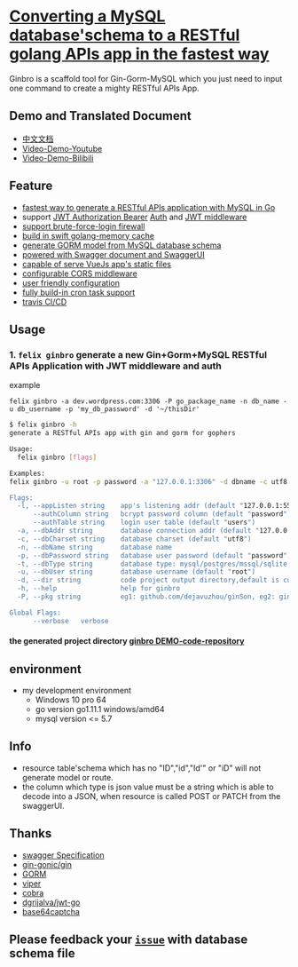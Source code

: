 # [Converting a MySQL database'schema to a RESTful golang APIs app in the fastest way](https://github.com/dejavuzhou/felix/ginbro)


Ginbro is a scaffold tool for Gin-Gorm-MySQL which you just need to input one command to create a mighty RESTful APIs App.

## Demo and Translated Document
- [中文文档](readme_zh.md)            
- [Video-Demo-Youtube](https://www.youtube.com/watch?v=TvWQhNKfmCo&feature=youtu.be)
- [Video-Demo-Bilibili](https://www.bilibili.com/video/av36804258/)

## Feature
- [fastest way to generate a RESTful APIs application with MySQL in Go](/boilerplate)
- support [JWT Authorization Bearer](_boilerplate/handlers/middleware_jwt.go) [Auth](_boilerplate/handlers/handler_auth.go) and [JWT middleware](_boilerplate/models/jwt.go)
- [support brute-force-login firewall](_boilerplate/models/model_users.go)
- [build in swift golang-memory cache](https://github.com/dejavuzhou/ginbro/blob/master/boilerplate/models/db_memory.go)
- [generate GORM model from MySQL database schema](_boilerplate/models)
- [powered with Swagger document and SwaggerUI](_boilerplate/static/swagger)
- [capable of serve VueJs app's static files](_boilerplate/static)
- [configurable CORS middleware](_boilerplate/handlers/gin_helper.go)
- [user friendly configuration](tpl/config.toml)
- [fully build-in cron task support](_boilerplate/tasks)
- [travis CI/CD](https://travis-ci.org/dejavuzhou/felix)
    


## Usage

### 1. `felix ginbro` generate a new Gin+Gorm+MySQL RESTful APIs Application with JWT middleware and auth
example 

`felix ginbro -a dev.wordpress.com:3306 -P go_package_name -n db_name -u db_username -p 'my_db_password' -d '~/thisDir' `

```bash
$ felix ginbro -h
generate a RESTful APIs app with gin and gorm for gophers

Usage:
  felix ginbro [flags]

Examples:
felix ginbro -u root -p password -a "127.0.0.1:3306" -d dbname -c utf8 --authTable=users --authColumn=pw_column -P=APP_PACKAGE_NAME" -d '~/thisDir' 

Flags:
  -l, --appListen string    app's listening addr (default "127.0.0.1:5555")
      --authColumn string   bcrypt password column (default "password")
      --authTable string    login user table (default "users")
  -a, --dbAddr string       database connection addr (default "127.0.0.1:3306")
  -c, --dbCharset string    database charset (default "utf8")
  -n, --dbName string       database name
  -p, --dbPassword string   database user password (default "password")
  -t, --dbType string       database type: mysql/postgres/mssql/sqlite (default"mysql")
  -u, --dbUser string       database username (default "root")
  -d, --dir string          code project output directory,default is current working dir (default ".")
  -h, --help                help for ginbro
  -P, --pkg string          eg1: github.com/dejavuzhou/ginSon, eg2: ginbroSon

Global Flags:
      --verbose   verbose
```

#### the generated project directory [ginbro DEMO-code-repository](https://github.com/dejavuzhou/ginbro-son)



## environment
- my development environment
    - Windows 10 pro 64
    - go version go1.11.1 windows/amd64
    - mysql version <= 5.7

## Info
- resource table'schema which has no "ID","id","Id'" or "iD" will not generate model or route.
- the column which type is json value must be a string which is able to decode into a JSON, when resource is called POST or PATCH from the swaggerUI.
## Thanks
- [swagger Specification](https://swagger.io/specification/)
- [gin-gonic/gin](https://github.com/gin-gonic/gin)
- [GORM](http://gorm.io/)
- [viper](https://github.com/spf13/viper)
- [cobra](https://github.com/spf13/cobra#getting-started)
- [dgrijalva/jwt-go](https://github.com/dgrijalva/jwt-go)
- [base64captcha](https://github.com/mojocn/base64Captcha)
## Please feedback your [`issue`](https://github.com/dejavuzhou/felix/issues) with database schema file